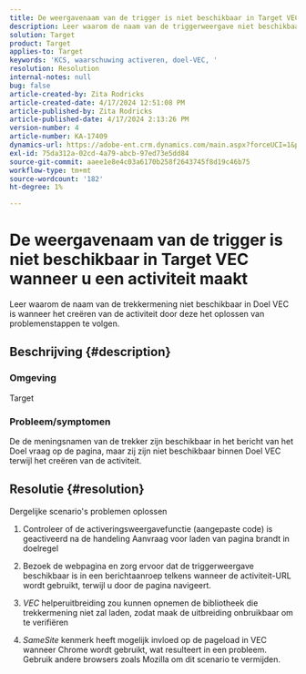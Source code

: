 ```yaml
---
title: De weergavenaam van de trigger is niet beschikbaar in Target VEC wanneer u een activiteit maakt
description: Leer waarom de naam van de triggerweergave niet beschikbaar is in Target VEC wanneer u de activiteit maakt
solution: Target
product: Target
applies-to: Target
keywords: 'KCS, waarschuwing activeren, doel-VEC, '
resolution: Resolution
internal-notes: null
bug: false
article-created-by: Zita Rodricks
article-created-date: 4/17/2024 12:51:08 PM
article-published-by: Zita Rodricks
article-published-date: 4/17/2024 2:13:26 PM
version-number: 4
article-number: KA-17409
dynamics-url: https://adobe-ent.crm.dynamics.com/main.aspx?forceUCI=1&pagetype=entityrecord&etn=knowledgearticle&id=329d1825-b9fc-ee11-a1ff-6045bd0065b6
exl-id: 75da312a-02cd-4a79-abcb-97ed73e5dd84
source-git-commit: aaee1e8e4c03a6170b258f2643745f8d19c46b75
workflow-type: tm+mt
source-wordcount: '182'
ht-degree: 1%

---
```


# De weergavenaam van de trigger is niet beschikbaar in Target VEC wanneer u een activiteit maakt


Leer waarom de naam van de trekkermening niet beschikbaar in Doel VEC is wanneer het creëren van de activiteit door deze het oplossen van problemenstappen te volgen.

## Beschrijving {#description}


### Omgeving

Target

### Probleem/symptomen

De de meningsnamen van de trekker zijn beschikbaar in het bericht van het Doel vraag op de pagina, maar zij zijn niet beschikbaar binnen Doel VEC terwijl het creëren van de activiteit.


## Resolutie {#resolution}


Dergelijke scenario&#39;s problemen oplossen

1. Controleer of de activeringsweergavefunctie (aangepaste code) is geactiveerd na de handeling Aanvraag voor laden van pagina brandt in doelregel

2. Bezoek de webpagina en zorg ervoor dat de triggerweergave beschikbaar is in een berichtaanroep telkens wanneer de activiteit-URL wordt gebruikt, terwijl u door de pagina navigeert.

3. *VEC* helperuitbreiding zou kunnen opnemen de bibliotheek die trekkermening niet zal laden, zodat maak de uitbreiding onbruikbaar om te verifiëren

4. *SameSite* kenmerk heeft mogelijk invloed op de pageload in VEC wanneer Chrome wordt gebruikt, wat resulteert in een probleem. Gebruik andere browsers zoals Mozilla om dit scenario te vermijden.
